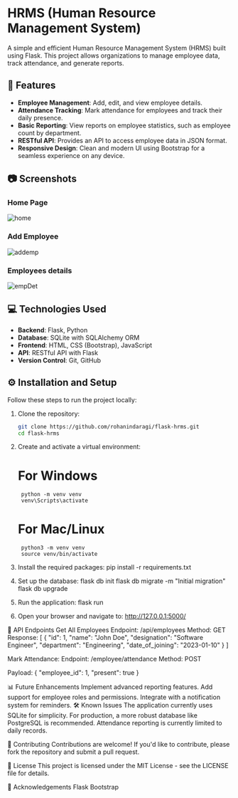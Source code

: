 # HRMS (Human Resource Management System)

A simple and efficient Human Resource Management System (HRMS) built using Flask. This project allows organizations to manage employee data, track attendance, and generate reports.

## 🚀 Features
- **Employee Management**: Add, edit, and view employee details.
- **Attendance Tracking**: Mark attendance for employees and track their daily presence.
- **Basic Reporting**: View reports on employee statistics, such as employee count by department.
- **RESTful API**: Provides an API to access employee data in JSON format.
- **Responsive Design**: Clean and modern UI using Bootstrap for a seamless experience on any device.

## 📷 Screenshots
### Home Page
![home](https://github.com/user-attachments/assets/05438a41-dd3f-4dc0-aed4-efb03f3d447d)


### Add Employee
![addemp](https://github.com/user-attachments/assets/45bb73bf-ba4c-4dba-bbae-9e67d4a816ee)

### Employees details
![empDet](https://github.com/user-attachments/assets/6e4455c3-e95a-4f46-8097-7f4e24abca98)



## 💻 Technologies Used
- **Backend**: Flask, Python
- **Database**: SQLite with SQLAlchemy ORM
- **Frontend**: HTML, CSS (Bootstrap), JavaScript
- **API**: RESTful API with Flask
- **Version Control**: Git, GitHub

## ⚙️ Installation and Setup
Follow these steps to run the project locally:

1. Clone the repository:
   ```bash
   git clone https://github.com/rohanindaragi/flask-hrms.git
   cd flask-hrms
2. Create and activate a virtual environment:
   # For Windows
        python -m venv venv
        venv\Scripts\activate

   # For Mac/Linux
        python3 -m venv venv
        source venv/bin/activate
   
3. Install the required packages:
   pip install -r requirements.txt
   
4. Set up the database:
   flask db init
   flask db migrate -m "Initial migration"
   flask db upgrade

5. Run the application:
   flask run

6. Open your browser and navigate to:
   http://127.0.0.1:5000/

📄 API Endpoints
  Get All Employees
  Endpoint: /api/employees
  Method: GET
  Response:
  [
  {
    "id": 1,
    "name": "John Doe",
    "designation": "Software Engineer",
    "department": "Engineering",
    "date_of_joining": "2023-01-10"
  }
]

Mark Attendance:
    Endpoint: /employee/attendance
    Method: POST

Payload:
    {
      "employee_id": 1,
      "present": true
    }

📊 Future Enhancements
    Implement advanced reporting features.
    Add support for employee roles and permissions.
    Integrate with a notification system for reminders.
    🛠 Known Issues
    The application currently uses SQLite for simplicity. For production, a more robust database like PostgreSQL is recommended.
    Attendance reporting is currently limited to daily records.
    
🤝 Contributing
    Contributions are welcome! If you'd like to contribute, please fork the repository and submit a pull request.

📄 License
    This project is licensed under the MIT License - see the LICENSE file for details.

🙌 Acknowledgements
    Flask
    Bootstrap


   


